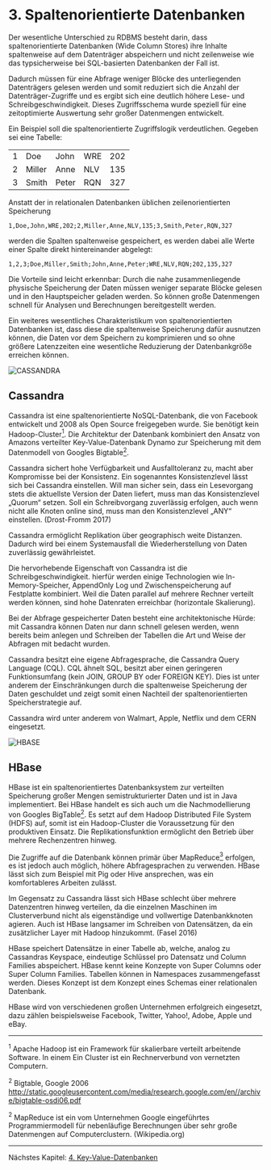 # 3. Spaltenorientierte Datenbanken

Der wesentliche Unterschied zu RDBMS besteht darin, dass spaltenorientierte Datenbanken (Wide Column Stores) ihre Inhalte spaltenweise auf dem Datenträger abspeichern und nicht zeilenweise wie das typsicherweise bei SQL-basierten Datenbanken der Fall ist.

Dadurch müssen für eine Abfrage weniger Blöcke des unterliegenden Datenträgers gelesen werden und somit reduziert sich die Anzahl der Datenträger-Zugriffe und es ergibt sich eine deutlich höhere Lese- und Schreibgeschwindigkeit. Dieses Zugriffsschema wurde speziell für eine zeitoptimierte Auswertung sehr großer Datenmengen entwickelt.

Ein Beispiel soll die spaltenorientierte Zugriffslogik verdeutlichen. Gegeben sei eine Tabelle:


|     |      |           |             |         |
|   ---   |    ---   |  ---   |  ---   |  ---   |
|   1    |   Doe  |  John   |   WRE   |  202   |
|   2    |    Miller    |    Anne       |      NLV       |   135      |
|   3    |    Smith    |     Peter      |       RQN      |    327     |


Anstatt der in relationalen Datenbanken üblichen zeilenorientierten Speicherung

```
1,Doe,John,WRE,202;2,Miller,Anne,NLV,135;3,Smith,Peter,RQN,327
```

werden die Spalten spaltenweise gespeichert, es werden dabei alle Werte einer Spalte direkt hintereinander abgelegt:

```
1,2,3;Doe,Miller,Smith;John,Anne,Peter;WRE,NLV,RQN;202,135,327  
```

Die Vorteile sind leicht erkennbar: Durch die nahe zusammenliegende physische Speicherung der Daten müssen weniger separate Blöcke gelesen und in den Hauptspeicher geladen werden. So können große Datenmengen schnell für Analysen und Berechnungen bereitgestellt werden.

Ein weiteres wesentliches Charakteristikum von spaltenorientierten Datenbanken ist, dass diese die spaltenweise Speicherung dafür ausnutzen können, die Daten vor dem Speichern zu komprimieren und so ohne größere Latenzzeiten eine wesentliche Reduzierung der Datenbankgröße erreichen können.


![][img-cass]  

## Cassandra

Cassandra ist eine spaltenorientierte NoSQL-Datenbank, die von Facebook entwickelt und 2008 als Open Source freigegeben wurde. Sie benötigt kein Hadoop-Cluster[<sup>1][foot33]. Die Architektur der Datenbank kombiniert den Ansatz von Amazons verteilter Key-Value-Datenbank Dynamo zur Speicherung mit dem Datenmodell von Googles Bigtable[<sup>2][foot33].

Cassandra sichert hohe Verfügbarkeit und Ausfalltoleranz zu, macht aber Kompromisse bei der Konsistenz. Ein sogenanntes Konsistenzlevel lässt sich bei Cassandra einstellen. Will man sicher sein, dass ein Lesevorgang stets die aktuellste Version der Daten liefert, muss man das Konsistenzlevel „Quorum“ setzen. Soll ein Schreibvorgang zuverlässig erfolgen, auch wenn nicht alle Knoten online sind, muss man den Konsistenzlevel „ANY“ einstellen. (Drost-Fromm 2017)

Cassandra ermöglicht Replikation über geographisch weite Distanzen. Dadurch wird bei einem Systemausfall die Wiederherstellung von Daten zuverlässig gewährleistet.

Die hervorhebende Eigenschaft von Cassandra ist die Schreibgeschwindigkeit. hierfür werden einige Technologien wie In-Memory-Speicher, AppendOnly Log und  Zwischenspeicherung auf Festplatte kombiniert. Weil die Daten parallel auf mehrere Rechner verteilt werden können, sind hohe Datenraten erreichbar (horizontale Skalierung).

Bei der Abfrage gespeicherter Daten besteht eine architektonische Hürde: mit Cassandra können Daten nur dann schnell gelesen werden, wenn bereits beim anlegen und Schreiben der Tabellen die Art und Weise der Abfragen mit bedacht wurden.

Cassandra besitzt eine eigene Abfragesprache, die Cassandra Query Language (CQL). CQL ähnelt SQL, besitzt aber einen geringeren Funktionsumfang (kein JOIN, GROUP BY oder FOREIGN KEY). Dies ist unter anderem der Einschränkungen durch die spaltenweise Speicherung der Daten geschuldet und zeigt somit einen Nachteil der spaltenorientierten Speicherstrategie auf.

Cassandra wird unter anderem von Walmart, Apple, Netflix und dem CERN eingesetzt.


![][img-hbase]  

## HBase


HBase ist ein spaltenorientiertes Datenbanksystem zur verteilten Speicherung großer Mengen semistrukturierter Daten und ist in Java implementiert. Bei HBase handelt es sich auch um die Nachmodellierung von Googles BigTable[<sup>2][foot32]. Es setzt auf dem Hadoop Distributed File System (HDFS) auf, somit ist ein Hadoop-Cluster die Voraussetzung für den produktiven Einsatz. Die Replikationsfunktion ermöglicht den Betrieb über mehrere Rechenzentren hinweg.

Die Zugriffe auf die Datenbank können primär über MapReduce[<sup>3][foot33] erfolgen, es ist jedoch auch möglich, höhere Abfragesprachen zu verwenden. HBase lässt sich zum Beispiel mit Pig oder Hive ansprechen, was ein komfortableres Arbeiten zulässt.

Im Gegensatz zu Cassandra lässt sich HBase schlecht über mehrere Datenzentren hinweg verteilen, da die einzelnen Maschinen im Clusterverbund nicht als eigenständige und vollwertige Datenbankknoten agieren. Auch ist HBase langsamer im Schreiben von Datensätzen, da ein zusätzlicher Layer mit Hadoop hinzukommt. (Fasel 2016)

HBase speichert Datensätze in einer Tabelle ab, welche, analog zu Cassandras Keyspace, eindeutige Schlüssel pro Datensatz und Column Families abspeichert. HBase kennt keine Konzepte von Super Columns oder Super Column Families. Tabellen können in Namespaces zusammengefasst werden. Dieses Konzept ist dem Konzept eines Schemas einer relationalen Datenbank.

HBase wird von verschiedenen großen Unternehmen erfolgreich eingesetzt, dazu zählen beispielsweise  Facebook, Twitter, Yahoo!, Adobe, Apple und eBay.


***



<a name="footnote31"></a> <a><sup>1</sup></a> Apache Hadoop ist ein Framework für skalierbare verteilt arbeitende Software. In einem Ein Cluster ist ein Rechnerverbund von vernetzten Computern. 

<a name="footnote32"></a> <a><sup>2</sup></a> Bigtable, Google 2006
http://static.googleusercontent.com/media/research.google.com/en//archive/bigtable-osdi06.pdf


<a name="footnote33"></a> <a><sup>2</sup></a> MapReduce ist ein vom Unternehmen Google eingeführtes Programmiermodell für nebenläufige Berechnungen über sehr große Datenmengen auf Computerclustern. (Wikipedia.org)


***

Nächstes Kapitel: [4. Key-Value-Datenbanken][kap4]  


[kap4]:             ./4_key_value_db.md "Key-Value-Datenbanken"
[foot31]:	#footnote31
[foot32]:   #footnote32
[foot33]:   #footnote33
[img-cass]:      ./img/cassandra.png "CASSANDRA"
[img-hbase]:      ./img/hbase.png "HBASE"

